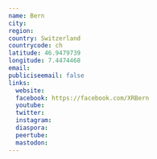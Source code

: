 ```yaml
---
name: Bern
city:
region:
country: Switzerland
countrycode: ch
latitude: 46.9479739
longitude: 7.4474468
email:
publiciseemail: false
links:
  website:
  facebook: https://facebook.com/XRBern
  youtube:
  twitter:
  instagram:
  diaspora:
  peertube:
  mastodon:
---
```

